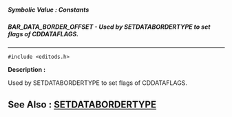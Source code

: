 ##### Symbolic Value : Constants
##### BAR_DATA_BORDER_OFFSET - Used by SETDATABORDERTYPE to set flags of CDDATAFLAGS.
---
```
#include <editods.h>
```
**Description :**

Used by SETDATABORDERTYPE to set flags of CDDATAFLAGS.

**See Also :**
[SETDATABORDERTYPE](/domino-c-api-docs/reference/Func/SETDATABORDERTYPE)
---
